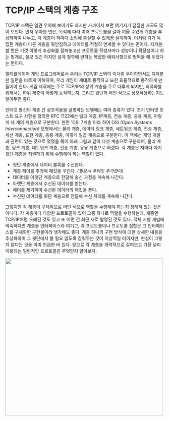 # TCP/IP 스택의 게층 구조

TCP/IP 스택은 일견 우아해 보이기도 하지만 가까이서 보면 여기저기 땜질한 자국도 많이 보인다.
먼저 우아한 면은, 목적에 따라 여러 프로토콜을 갈아 끼울 수있게 계층을 추상화하여 나누고, 각 계층이 저마다 소임에 충실할 수 있게끔 설계하여, 이처럼 각기 독립된 계층이 다른 계층을 뒷받침하고 데이터를 적절히 연계할 수 있다는 면이다.
지저분함 면은 기껏 이렇게 추상화를 잘해놓고선 프로토콜 작성자마다 성능이니 확장성이니 하는 핑계로, 쓸모 있긴 하지만 설계 철학에 반하는 복잡한 예외사항으로 범벅을 해 두었다는 면이다.

멀티플레이어 게임 프로그래머로서 우리는 TCP/IP 스택의 이처럼 우아하면서도 지저분한 일면을 바르게 이해하여, 우리 게임이 제대로 동작하고 또한 효율적으로 동작하게 만들어야 한다. 
게임 제작에는 주로 TCP/IP의 상위 계층을 주로 다루게 되지만, 최적화를 위해서는 하위 게층이 어떻게 동작하는지, 그리고 윗단과 어떤 식으로 상호작용하는지도 알아두면 좋다.

인터넷 통신의 계층 간 상호작용을 설명하는 모델에는 여러 종류가 있다.
초기 인터넷 호스트 요구 사항을 정의한 RFC 1122에선 링크 계층, IP계층, 전송 계층, 응용 계층, 이렇게 네 개의 계층으로 구분한다.
한편 'OSI 7계층'이라 하여 OSI *(Open Systems Interconnection)* 모형에서는 물리 계층, 데이터 링크 계층, 네트워크 계층, 전송 계층, 세션 계층, 표현 계층, 응용 계층, 이렇게 일곱 계층으로 구분한다.
이 책에선 게임 개발과 관련이 있는 것으로 몇몇을 묶어 아래 그림과 같이 다섯 계층으로 구분하여, 물리 계층, 링크 계층, 네트워크 계층, 전송 계층, 응용 계층으로 하겠다. 
각 계층은 저마다 자기 윗단 계층을 지원하기 위해 수행해야 하는 역할이 있다.

- 윗단 계층에서 데이터 블록을 수신한다.
- 게층 헤더를 추가해 패킷을 꾸린다. *(필요시 푸터도 추가한다)*
- 데이터를 아랫단 계층으로 전달해 송신 과정을 계속해 나간다.
- 아랫단 계층에서 수신된 데이터를 받는다.
- 헤더를 제거하여 수신된 데이터의 패킷을 푼다.
- 수신된 데이터를 윗단 계층으로 전달해 수신 처리를 계속해 나간다.

그렇지만 각 계층이 구체적으로 어떤 식으로 역할을 수행해야 하는지 정해져 있는 것은 아니다.
각 계층마다 다양한 프로토콜이 있어 그중 하나로 역할을 수행하는데, 개중엔 TCP/IP처럼 오래된 것도 있고 또 어떤 건 최근 새로 발명된 것도 있다.
객체 지향 개념에 익숙하다면 계층을 인터페이스라 여기고, 각 프로토콜이나 프로토콜 집합은 그 인터페이스를 구체화한 구현물이라 생각해도 좋다.
계층 하나의 구현 방식에 대한 상세한 내용을 추상화하여 그 윗단에서 볼 필요 없도록 감춰두는 것이 이상적일 터이지만, 현실이 그렇지 않다는 것을 이미 언급한 바 있다.
앞으로 각 계층을 개략적으로 살펴보고 가장 널리 이용되는 일반적인 프로토콜은 무엇인지 알아보자.

<img src="https://github.com/user-attachments/assets/cdff9f52-6a40-45eb-83eb-f26f124e7fd6" width="500">
